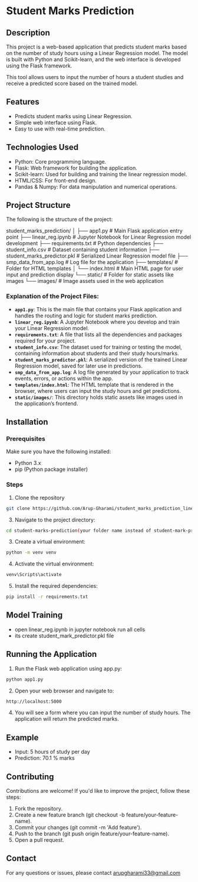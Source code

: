 # Student Marks Prediction
## Description
This project is a web-based application that predicts student marks based on the number of study hours using a Linear Regression model. The model is built with Python and Scikit-learn, and the web interface is developed using the Flask framework.

This tool allows users to input the number of hours a student studies and receive a predicted score based on the trained model.
## Features
- Predicts student marks using Linear Regression.
- Simple web interface using Flask.
- Easy to use with real-time prediction.
##   Technologies Used
 - Python: Core programming language.
- Flask: Web framework for building the application.
- Scikit-learn: Used for building and training the linear regression model.
- HTML/CSS: For front-end design.
- Pandas & Numpy: For data manipulation and numerical operations.
## Project Structure

The following is the structure of the project:

student_marks_prediction/ │ 
├── app1.py # Main Flask application entry point 
├── linear_reg.ipynb # Jupyter Notebook for Linear Regression model development 
├── requirements.txt # Python dependencies
├── student_info.csv # Dataset containing student information 
├── student_marks_predictor.pkl # Serialized Linear Regression model file
├── smp_data_from_app.log # Log file for the application
├── templates/ # Folder for HTML templates │ └── index.html # Main HTML page for user input and prediction display 
└── static/ # Folder for static assets like images └── images/ # Image assets used in the web application

### Explanation of the Project Files:

- **`app1.py`**: This is the main file that contains your Flask application and handles the routing and logic for student marks prediction.
- **`linear_reg.ipynb`**: A Jupyter Notebook where you develop and train your Linear Regression model.
- **`requirements.txt`**: A file that lists all the dependencies and packages required for your project.
- **`student_info.csv`**: The dataset used for training or testing the model, containing information about students and their study hours/marks.
- **`student_marks_predictor.pkl`**: A serialized version of the trained Linear Regression model, saved for later use in predictions.
- **`smp_data_from_app.log`**: A log file generated by your application to track events, errors, or actions within the app.
- **`templates/index.html`**: The HTML template that is rendered in the browser, where users can input the study hours and get predictions.
- **`static/images/`**: This directory holds static assets like images used in the application’s frontend.
## Installation
### Prerequisites
Make sure you have the following installed:

- Python 3.x
- pip (Python package installer)
### Steps
1. Clone the repository
```bash
git clone https://github.com/Arup-Gharami/student_marks_prediction_linear_regression.git
```
3. Navigate to the project directory:
```bash
cd student-marks-prediction(your folder name instead of student-mark-prediction)
```
3. Create a virtual environment:
```bash
python -m venv venv
```
4. Activate the virtual environment:
```bash
venv\Scripts\activate
```
5. Install the required dependencies:
```bash
pip install -r requirements.txt
```
## Model Training
 - open linear_reg.ipynb in jupyter notebook run all cells
 - its create student_mark_predictor.pkl file

## Running the Application
1. Run the Flask web application using app.py:
```bash
python app1.py
```
2. Open your web browser and navigate to:
```bash
http://localhost:5000
```
4. You will see a form where you can input the number of study hours. The application will return the predicted marks.

## Example
- Input: 5 hours of study per day
- Prediction: 70.1 % marks
## Contributing
Contributions are welcome! If you'd like to improve the project, follow these steps:

1. Fork the repository.
2. Create a new feature branch (git checkout -b feature/your-feature-name).
3. Commit your changes (git commit -m 'Add feature').
4. Push to the branch (git push origin feature/your-feature-name).
5. Open a pull request.
## Contact
For any questions or issues, please contact arupgharami33@gmail.com

